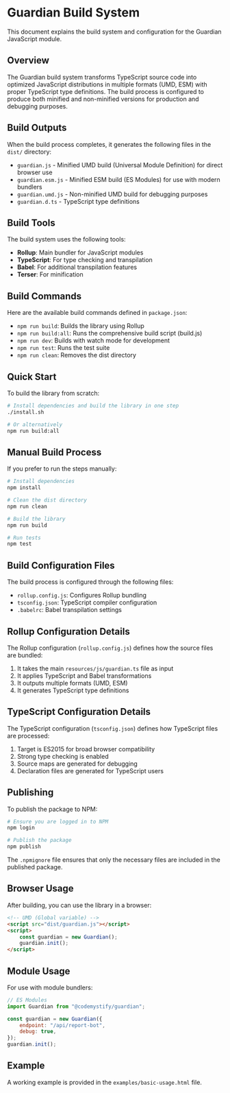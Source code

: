 # Guardian Build System

This document explains the build system and configuration for the Guardian JavaScript module.

## Overview

The Guardian build system transforms TypeScript source code into optimized JavaScript distributions in multiple formats (UMD, ESM) with proper TypeScript type definitions. The build process is configured to produce both minified and non-minified versions for production and debugging purposes.

## Build Outputs

When the build process completes, it generates the following files in the `dist/` directory:

-   `guardian.js` - Minified UMD build (Universal Module Definition) for direct browser use
-   `guardian.esm.js` - Minified ESM build (ES Modules) for use with modern bundlers
-   `guardian.umd.js` - Non-minified UMD build for debugging purposes
-   `guardian.d.ts` - TypeScript type definitions

## Build Tools

The build system uses the following tools:

-   **Rollup**: Main bundler for JavaScript modules
-   **TypeScript**: For type checking and transpilation
-   **Babel**: For additional transpilation features
-   **Terser**: For minification

## Build Commands

Here are the available build commands defined in `package.json`:

-   `npm run build`: Builds the library using Rollup
-   `npm run build:all`: Runs the comprehensive build script (build.js)
-   `npm run dev`: Builds with watch mode for development
-   `npm run test`: Runs the test suite
-   `npm run clean`: Removes the dist directory

## Quick Start

To build the library from scratch:

```bash
# Install dependencies and build the library in one step
./install.sh

# Or alternatively
npm run build:all
```

## Manual Build Process

If you prefer to run the steps manually:

```bash
# Install dependencies
npm install

# Clean the dist directory
npm run clean

# Build the library
npm run build

# Run tests
npm test
```

## Build Configuration Files

The build process is configured through the following files:

-   `rollup.config.js`: Configures Rollup bundling
-   `tsconfig.json`: TypeScript compiler configuration
-   `.babelrc`: Babel transpilation settings

## Rollup Configuration Details

The Rollup configuration (`rollup.config.js`) defines how the source files are bundled:

1. It takes the main `resources/js/guardian.ts` file as input
2. It applies TypeScript and Babel transformations
3. It outputs multiple formats (UMD, ESM)
4. It generates TypeScript type definitions

## TypeScript Configuration Details

The TypeScript configuration (`tsconfig.json`) defines how TypeScript files are processed:

1. Target is ES2015 for broad browser compatibility
2. Strong type checking is enabled
3. Source maps are generated for debugging
4. Declaration files are generated for TypeScript users

## Publishing

To publish the package to NPM:

```bash
# Ensure you are logged in to NPM
npm login

# Publish the package
npm publish
```

The `.npmignore` file ensures that only the necessary files are included in the published package.

## Browser Usage

After building, you can use the library in a browser:

```html
<!-- UMD (Global variable) -->
<script src="dist/guardian.js"></script>
<script>
    const guardian = new Guardian();
    guardian.init();
</script>
```

## Module Usage

For use with module bundlers:

```javascript
// ES Modules
import Guardian from "@codemystify/guardian";

const guardian = new Guardian({
    endpoint: "/api/report-bot",
    debug: true,
});
guardian.init();
```

## Example

A working example is provided in the `examples/basic-usage.html` file.
